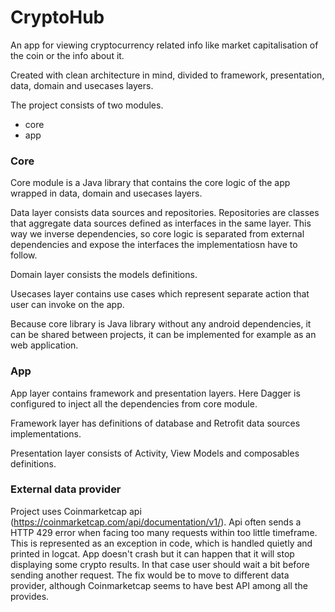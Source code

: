 
# CryptoHub

An app for viewing cryptocurrency related info like market capitalisation of the coin or the info about it.

Created with clean architecture in mind, divided to framework, presentation, data, domain and usecases layers.

The project consists of two modules.
- core
- app

### Core
Core module is a Java library that contains the core logic of the app wrapped in data, domain and usecases layers.

Data layer consists data sources and repositories.
Repositories are classes that aggregate data sources defined as interfaces in the same layer.
This way we inverse dependencies, so core logic is separated from external dependencies and expose the interfaces the implementatiosn have to follow.

Domain layer consists the models definitions.

Usecases layer contains use cases which represent separate action that user can invoke on the app.

Because core library is Java library without any android dependencies, it can be shared between projects, it can be implemented for example as an web application.


### App
App layer contains framework and presentation layers. Here Dagger is configured to inject all the dependencies from core module.

Framework layer has definitions of database and Retrofit data sources implementations.

Presentation layer consists of Activity, View Models and composables definitions.

### External data provider

Project uses Coinmarketcap api (https://coinmarketcap.com/api/documentation/v1/). Api often sends a HTTP 429 error when facing too many requests within too little timeframe.
This is represented as an exception in code, which is handled quietly and printed in logcat.
App doesn't crash but it can happen that it will stop displaying some crypto results. In that case user should wait a bit before sending another request.
The fix would be to move to different data provider, although Coinmarketcap seems to have best API among all the provides.

